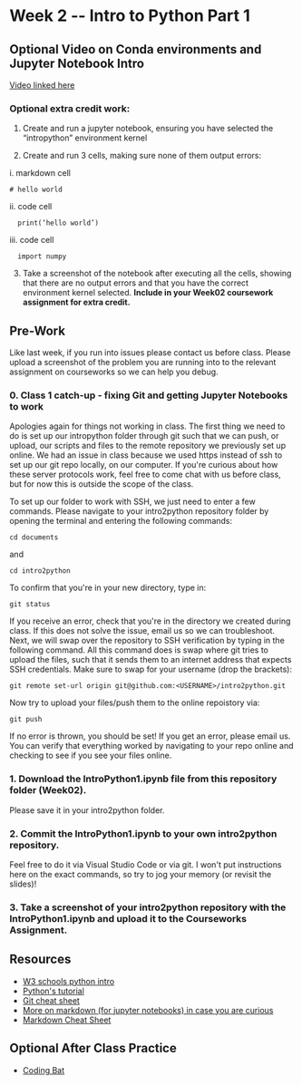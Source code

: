 # Week 2 -- Intro to Python Part 1

## Optional Video on Conda environments and Jupyter Notebook Intro

[Video linked here](https://www.youtube.com/watch?v=LCOINLVBVmM)
### Optional extra credit work:
1. Create and run a jupyter notebook, ensuring you have selected the “intropython” environment kernel

2. Create and run 3 cells, making sure none of them output errors:

i. markdown cell
```
# hello world
```

  ii. code cell 

      print(‘hello world’)

  iii. code cell 

      import numpy

3. Take a screenshot of the notebook after executing all the cells, showing that there are no output errors and that you have the correct environment kernel selected. **Include in your Week02 coursework assignment for extra credit.**



## Pre-Work
Like last week, if you run into issues please contact us before class. Please upload a screenshot of the problem you are running into to the relevant assignment on courseworks so we can help you debug.


### 0. Class 1 catch-up - fixing Git and getting Jupyter Notebooks to work
Apologies again for things not working in class. The first thing we need to do is set up our intropython folder through git such that we can push, or upload, our scripts and files to the remote repository we previously set up online. We had an issue in class because we used https instead of ssh to set up our git repo locally, on our computer. If you're curious about how these server protocols work, feel free to come chat with us before class, but for now this is outside the scope of the class.

To set up our folder to work with SSH, we just need to enter a few commands. Please navigate to your intro2python repository folder by opening the terminal and entering the following commands:
```
cd documents
```
and
```
cd intro2python
```
To confirm that you're in your new directory, type in:
```
git status
```
If you receive an error, check that you're in the directory we created during class. If this does not solve the issue, email us so we can troubleshoot. Next, we  will swap over the repository to SSH verification by typing in the following command. All this command does is swap where git tries to upload the files, such that it sends them to an internet address that expects SSH credentials. Make sure to swap <USERNAME> for your username (drop the brackets):
```
git remote set-url origin git@github.com:<USERNAME>/intro2python.git
```
Now try to upload your files/push them to the online repoistory via:
```
git push
```
If no error is thrown, you should be set! If you get an error, please email us. You can verify that everything worked by navigating to your repo online and checking to see if you see your files online.



### 1. Download the IntroPython1.ipynb file from this repository folder (Week02).
Please save it in your intro2python folder.
### 2. Commit the  IntroPython1.ipynb to your own intro2python repository.
Feel free to do it via Visual Studio Code or via git. I won't put instructions here on the exact commands, so try to jog your memory (or revisit the slides)!
### 3. Take a screenshot of your intro2python repository with the IntroPython1.ipynb and upload it to the Courseworks Assignment.


## Resources
- [W3 schools python intro](https://www.w3schools.com/python/python_operators.asp)
- [Python's tutorial](https://docs.python.org/3/tutorial/introduction.html)
- [Git cheat sheet](https://education.github.com/git-cheat-sheet-education.pdf)
- [More on markdown (for jupyter notebooks) in case you are curious](https://jupyter-notebook.readthedocs.io/en/stable/examples/Notebook/Working%20With%20Markdown%20Cells.html)
- [Markdown Cheat Sheet](https://sqlbak.com/blog/wp-content/uploads/2020/12/Jupyter-Notebook-Markdown-Cheatsheet2.pdf)

## Optional After Class Practice
- [Coding Bat](https://codingbat.com/python)
